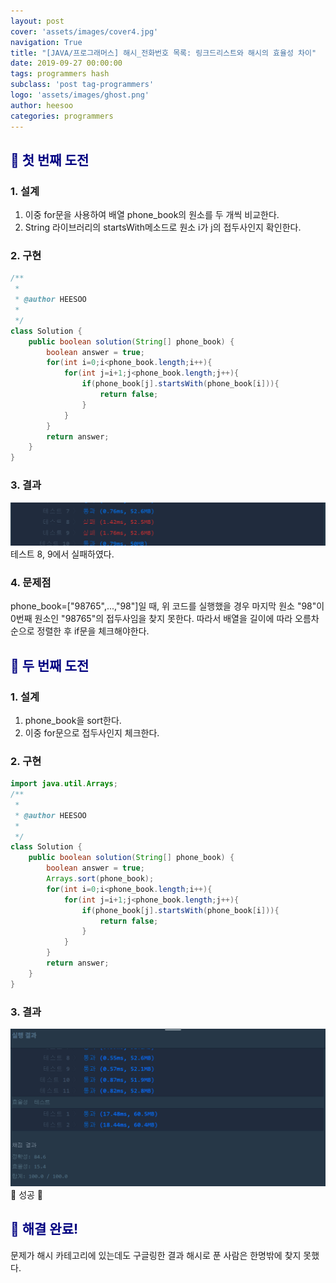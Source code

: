 ```yaml
---
layout: post
cover: 'assets/images/cover4.jpg'
navigation: True
title: "[JAVA/프로그래머스] 해시_전화번호 목록: 링크드리스트와 해시의 효율성 차이"
date: 2019-09-27 00:00:00
tags: programmers hash
subclass: 'post tag-programmers'
logo: 'assets/images/ghost.png'
author: heesoo
categories: programmers
---
```

## <span style="color:navy">👊 첫 번째 도전</span>

### 1. 설계
1. 이중 for문을 사용하여 배열 phone_book의 원소를 두 개씩 비교한다.
2. String 라이브러리의 startsWith메소드로 원소 i가 j의 접두사인지 확인한다.

### 2. 구현
```java
/**
 *
 * @author HEESOO
 *
 */
class Solution {
    public boolean solution(String[] phone_book) {
        boolean answer = true;
        for(int i=0;i<phone_book.length;i++){
            for(int j=i+1;j<phone_book.length;j++){
                if(phone_book[j].startsWith(phone_book[i])){
                    return false;
                }
            }
        }
        return answer;
    }
}
```

### 3. 결과
![실행결과](./assets/images/190927_1.PNG)
테스트 8, 9에서 실패하였다.

### 4. 문제점
phone_book=["98765",...,"98"]일 때, 위 코드를 실행했을 경우 마지막 원소 "98"이 0번째 원소인 "98765"의 접두사임을 찾지 못한다.
따라서 배열을 길이에 따라 오름차순으로 정렬한 후 if문을 체크해야한다.

## <span style="color:navy">👊 두 번째 도전</span>

### 1. 설계
1. phone_book을 sort한다.
2. 이중 for문으로 접두사인지 체크한다.

### 2. 구현
```java
import java.util.Arrays;
/**
 *
 * @author HEESOO
 *
 */
class Solution {
    public boolean solution(String[] phone_book) {
        boolean answer = true;
        Arrays.sort(phone_book);
        for(int i=0;i<phone_book.length;i++){
            for(int j=i+1;j<phone_book.length;j++){
                if(phone_book[j].startsWith(phone_book[i])){
                    return false;
                }
            }
        }
        return answer;
    }
}
```

### 3. 결과
![실행결과](./assets/images/190927_2.PNG)
🤟 성공 🤟

## <span style="color:navy">👏 해결 완료!</span>

문제가 해시 카테고리에 있는데도 구글링한 결과 해시로 푼 사람은 한명밖에 찾지 못했다.
